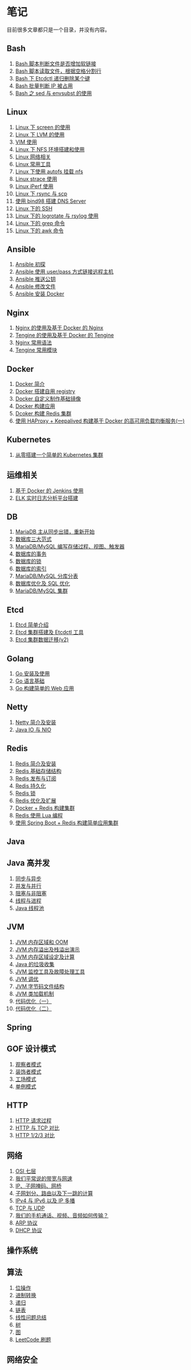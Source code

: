 # 笔记

目前很多文章都只是一个目录，并没有内容。

## Bash

1. [Bash 脚本判断文件是否增加软链接](https://github.com/penglongli/blog/issues/1)
2. [Bash 脚本读取文件，根据空格分割行](https://github.com/penglongli/blog/issues/2)
3. [Bash 下 Etcdctl 递归删除某个键](https://github.com/penglongli/blog/issues/3)
4. [Bash 批量判断 IP 被占用](https://github.com/penglongli/blog/issues/16)
5. [Bash 之 sed 与 envsubst 的使用](https://github.com/penglongli/blog/issues/24)


## Linux

1. [Linux 下 screen 的使用](https://github.com/penglongli/blog/issues/4)
2. [Linux 下 LVM 的使用](linux/lvm_use.md)
3. [VIM 使用](https://github.com/penglongli/blog/issues/11)
4. [Linux 下 NFS 环境搭建和使用](https://github.com/penglongli/blog/issues/12)
5. [Linux 网络相关](https://github.com/penglongli/blog/issues/13)
6. [Linux 常用工具](https://github.com/penglongli/blog/issues/14)
7. [Linux 下使用 autofs 挂载 nfs](https://github.com/penglongli/blog/issues/15)
8. [Linux strace 使用](https://github.com/penglongli/blog/issues/18)
9. [Linux iPerf 使用](https://github.com/penglongli/blog/issues/19)
10. [Linux 下 rsync 与 scp](https://github.com/penglongli/blog/issues/20)
11. [使用 bind98 搭建 DNS Server](https://github.com/penglongli/blog/issues/21)
12. [Linux 下的 SSH ](https://github.com/penglongli/blog/issues/22)
13. [Linux 下的 logrotate 与 rsylog 使用](https://github.com/penglongli/blog/issues/23)
14. [Linux 下的 grep 命令](https://github.com/penglongli/blog/issues/35)
15. [Linux 下的 awk 命令](https://github.com/penglongli/blog/issues/36)

## Ansible

1. [Ansible 初探](https://github.com/penglongli/blog/issues/6)
2. [Ansible 使用 user/pass 方式链接远程主机](https://github.com/penglongli/blog/issues/7)
3. [Ansible 推送公钥](ansible/push_ssh_key)
4. [Ansible 修改文件](ansible/change_file)
5. [Ansible 安装 Docker](ansible/install_docker)



## Nginx

1. [Nginx 的使用及基于 Docker 的 Nginx](https://github.com/penglongli/blog/issues/31)
2. [Tengine 的使用及基于 Docker 的 Tengine](https://github.com/penglongli/blog/issues/32)
3. [Nginx 常用语法](https://github.com/penglongli/blog/issues/33)
4. [Tengine 常用模块](https://github.com/penglongli/blog/issues/34)

## Docker

1. [Docker 简介](docker/guide.md)
2. [Docker 搭建自用 registry](https://github.com/penglongli/blog/issues/17)
3. [Docker 自定义制作基础镜像](https://github.com/penglongli/blog/issues/28)
4. [Docker 构建应用](https://github.com/penglongli/blog/issues/29)
5. [Dcoker 构建 Redis 集群](docker/build_redis_cluster.md)
6. [使用 HAProxy + Keepalived 构建基于 Docker 的高可用负载均衡服务(一)](https://github.com/penglongli/blog/issues/9)


## Kubernetes

1. [从零搭建一个简单的 Kubernetes 集群](https://github.com/penglongli/blog/issues/25)


## 运维相关

1. [基于 Docker 的 Jenkins 使用]()
2. [ELK 实时日志分析平台搭建]()

## DB

1. [MariaDB 主从同步出错，重新开始](https://github.com/penglongli/blog/issues/5)
2. [数据库三大范式]()
3. [MariaDB/MySQL 编写存储过程、视图、触发器]()
4. [数据库的事务]()
5. [数据库的锁]()
6. [数据库的索引]()
7. [MariaDB/MySQL 分库分表]()
8. [数据库优化及 SQL 优化]()
9. [MariaDB/MySQL 集群]()



## Etcd

1. [Etcd 简单介绍](https://github.com/penglongli/blog/issues/30)
2. [Etcd 集群搭建及 Etcdctl 工具](https://github.com/penglongli/blog/issues/26)
3. [Etcd 集群数据迁移(v2)](https://github.com/penglongli/blog/issues/38)

## Golang

1. [Go 安装及使用](go/install.md)
2. [Go 语言基础](go/bais.md)
3. [Go 构建简单的 Web 应用](go/build_web.md)



## Netty

1. [Netty 简介及安装](netty/guide.md)
2. [Java IO 与 NIO](netty/io_nio.md)



## Redis

1. [Redis 简介及安装](redis/guide.md)
2. [Redis 基础存储结构](redis/store_structure.md)
3. [Redis 发布与订阅](redis/pub_sub.md)
4. [Redis 持久化](redis/persistence.md)
5. [Redis 锁](redis/lock.md)
6. [Redis 优化及扩展](redis/extend.md)
7. [Docker + Redis 构建集群](redis/cluster.md)
8. [Redis 使用 Lua 编程](redis/lua.md)
9. [使用 Spring Boot + Redis 构建简单应用集群](redis/spring_redis.md)



## Java





## Java 高并发

1. [同步与异步]()
2. [并发与并行]()
3. [阻塞与非阻塞]()
4. [线程与进程]()
5. [Java 线程池]()



## JVM

1. [JVM 内存区域和 OOM](https://github.com/penglongli/blog/issues/10)
2. [JVM 内存溢出及栈溢出演示](jvm/memory_out_sample.md)
3. [JVM 内存区域设定及计算](jvm/memory_calc.md)
4. [Java 的垃圾收集](jvm/gc.md)
5. [JVM 监控工具及故障处理工具](jvm/monitor.md)
6. [JVM 调优](jvm/adjust_optimize.md)
7. [JVM 字节码文件结构](jvm/class_structure.md)
8. [JVM 类加载机制](jvm/class_loader.md)
9. [代码优化（一）](jvm/code_optimize_1.md)
10. [代码优化（二）](jvm/code_optimize_2.md)


## Spring



## GOF 设计模式

1. [观察者模式]()
2. [装饰者模式]()
3. [工场模式]()
4. [单例模式]()



## HTTP

1. [HTTP 请求过程]()
2. [HTTP 与 TCP 对比]()
3. [HTTP 1/2/3 对比]()



## 网络

1. [OSI 七层]()
2. [我们平常说的带宽与网速]()
3. [IP、子网掩码、网桥]()
4. [子网划分、路由以及下一跳的计算]()
5. [IPv4 与 IPv6 以及 IP 多播]()
6. [TCP 与 UDP]()
7. [我们的手机通话、视频、音频如何传输？]()
8. [ARP 协议]()
9. [DHCP 协议]()



## 操作系统



## 算法

1. [位操作]()
2. [进制转换]()
3. [递归]()
4. [链表]()
5. [线性问题总结]()
6. [树]()
7. [图]()
8. [LeetCode 刷题]()



## 网络安全


